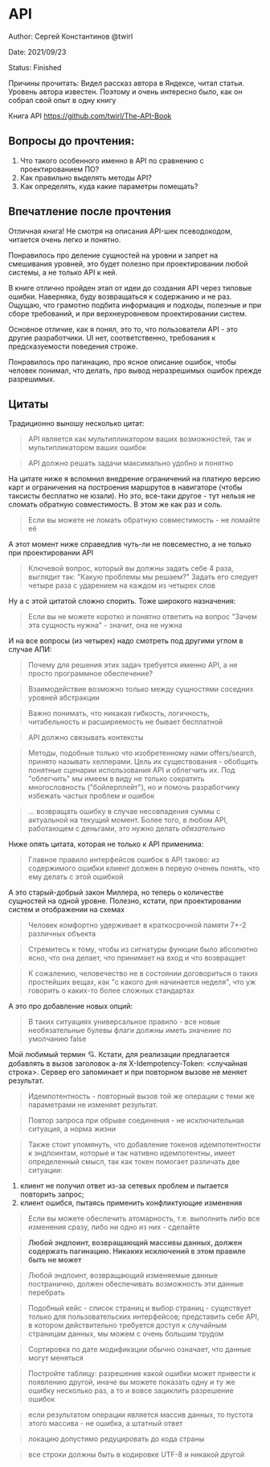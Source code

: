 # API

Author: Сергей Константинов @twirl

Date: 2021/09/23

Status: Finished

Причины прочитать: Видел рассказ автора в Яндексе, читал статьи. Уровень автора известен. Поэтому и очень интересно было, как он собрал свой опыт в одну книгу

Книга API https://github.com/twirl/The-API-Book

## Вопросы до прочтения:

1. Что такого особенного именно в API по сравнению с проектированием ПО?
2. Как правильно выделять методы API?
3. Как определять, куда какие параметры помещать?

## Впечатление после прочтения

Отличная книга! Не смотря на описания API-шек псеводокодом, читается очень легко и понятно. 

Понравилось про деление сущностей на уровни и запрет на смешивания уровней, это будет полезно при проектировании любой системы, а не только API к ней. 

В книге отлично пройден этап от идеи до создания API через типовые ошибки. Наверняка, буду возвращаться к содержанию и не раз. Ощущаю, что грамотно подбита информация и подходы, полезные и при сборе требований, и при верхнеуровневом проектировании систем.

Основное отличие, как я понял, это то, что пользователи API - это другие разработчики. UI нет, соответственно, требования к предсказуемости поведения строже.

Понравилось про пагинацию, про ясное описание ошибок, чтобы человек понимал, что делать, про вывод неразрешимых ошибок прежде разрешимых.

## Цитаты

Традиционно выношу несколько цитат:

> API является как мультипликатором ваших возможностей, так и мультипликатором ваших ошибок

> API должно решать задачи максимально удобно и понятно

На цитате ниже я вспомнил внедрение ограничений на платную версию карт и ограничения на построения маршрутов в навигаторе (чтобы таксисты бесплатно не юзали). Но это, все-таки другое - тут нельзя не сломать обратную совместимость. В этом же как раз и соль.

> Если вы можете не ломать обратную совместимость - не ломайте её

А этот момент ниже справедлив чуть-ли не повсеместно, а не только при проектировании API

> Ключевой вопрос, который вы должны задать себе 4 раза, выглядит так: "Какую проблемы мы решаем?" Задать его следует четыре раза с ударением на каждом из четырех слов

Ну а с этой цитатой сложно спорить. Тоже широкого назначения:

> Если вы не можете коротко и понятно ответить на вопрос "Зачем эта сущность нужна" - значит, она не нужна

И на все вопросы (из четырех) надо смотреть под другими углом в случае АПИ:

> Почему для решения этих задач требуется именно API, а не просто программное обеспечение?

> Взаимодействие возможно только между сущностями соседних уровней абстракции

> Важно понимать, что никакая гибкость, логичность, читабельность и расширяемость не бывает бесплатной

> API должно связывать контексты

> Методы, подобные только что изобретенному нами offers/search, принято называть хелперами. Цель их существования - обобщить понятные сценарии использования API и облегчить их. Под "облегчить" мы имеем в виду не только сократить многословность ("бойлерплейт"), но и помочь разработчику избежать частых проблем и ошибок

> ... возвращать ошибку в случае несовпадения суммы с актуальной на текущий момент. Более того, в любом API, работающем с деньгами, это нужно делать *обязательно*

Ниже опять цитата, которая не только к API применима:

> Главное правило интерфейсов ошибок в API таково: из содержимого ошибки клиент должен в первую оченеь понять, что ему делать с этой ошибкой

А это старый-добрый закон Миллера, но теперь о количестве сущностей на одной уровне. Полезно, кстати, при проектировании систем и отображении на схемах

> Человек комфортно удерживает в краткосрочной памяти 7+-2 различных объекта

> Стремитесь к тому, чтобы из сигнатуры функции было абсолютно ясно, что она делает, что принимает на вход и что возвращает

> К сожалению, человечество не в состоянии договориться о таких простейших вещах, как "с какого дня начинается неделя", что уж говорить о каких-то более сложных стандартах

А это про добавление новых опций:

> В таких ситуациях универсальное правило - все новые необязательные булевы флаги должны иметь значение по умолчанию false

Мой любимый термин 💘. Кстати, для реализации предлагается добавлять в вызов заголовок а-ля X-Idempotency-Token: <случайная строка>. Сервер его запоминает и при повторном вызове не меняет результат.

> Идемпотентность - повторный вызов той же операции с теми же параметрами не изменяет результат.

> Повтор запроса при обрыве соединения - не исключительная ситуация, а норма жизни

> Также стоит упомянуть, что добавление токенов идемпотентности к эндпоинтам, которые и так нативно идемпотентны, имеет определенный смысл, так как токен помогает различать две ситуации: 
1. клиент не получил ответ из-за сетевых проблем и пытается повторить запрос; 
2. клиент ошибся, пытаясь применить конфликтующие изменения

> Если вы можете обеспечить атомарность, т.е. выполнить либо все изменения сразу, либо ни одно из них - сделайте

> **Любой эндпоинт, возвращающий массивы данных, должен содержать пагинацию. Никаких исключений в этом правиле быть не может**

> Любой эндпоинт, возвращающий изменяемые данные постранично, должен обеспечивать возможность эти данные перебрать

> Подобный кейс - список страниц и выбор страниц - существует только для пользовательских интерфейсов; представить себе API, в котором действительно требуется доступ к случайным страницам данных, мы можем с очень большим трудом

> Сортировка по дате модификации обычно означает, что данные могут меняться

> Постройте таблицу: разрешение какой ошибки может привести к появлению другой, иначе вы можете показать одну и ту же ошибку несколько раз, а то и вовсе зациклить разрешение ошибок

> если результатом операции является массив данных, то пустота этого массива - не ошибка, а штатный ответ

> локацию допустимо редуцировать до кода страны

> все строки должны быть в кодировке UTF-8 и никакой другой
